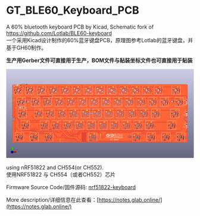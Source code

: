 ﻿# GT_BLE60_Keyboard_PCB
A 60% bluetooth keyboard PCB by Kicad, Schematic fork of https://github.com/Lotlab/BLE60-keyboard  
一个采用Kicad设计制作的60%蓝牙键盘PCB，原理图参考Lotlab的蓝牙键盘，并基于GH60制作。

**生产用Gerber文件可直接用于生产，BOM文件与贴装坐标文件也可直接用于贴装**

![img](rev.d/keyboard.png)

using nRF51822 and CH554(or CH552).  
使用NRF51822 与 CH554（或者CH552）芯片

Firmware Source Code/固件源码: [nrf51822-keyboard](https://github.com/genokolar/nrf51822-keyboard/tree/GT-BLE60)

More description/详细信息在此查看：[https://notes.glab.online/](https://notes.glab.online/)
